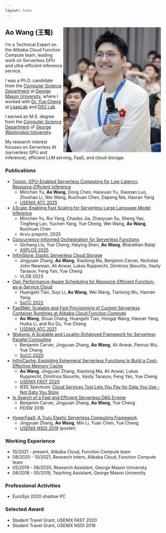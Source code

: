 ```yaml
---
layout: home
---   
```

<h2>
<img src="image/avatar.jpg"
  width="316"
  height="403"
  style="float:right;">
  Ao Wang (王骜)
</h2>

I’m a Technical Expert on the Alibaba Cloud Function Compute team, leading work on Serverless GPU and ultra-efficient inference service.

I was a Ph.D. candidate from the [Computer Science Department](https://cs.gmu.edu/) at [George Mason University](https://www2.gmu.edu/), 
where I worked with [Dr. Yue Cheng](https://tddg.github.io/) at [LeapLab](https://mason-leap-lab.github.io/) and [DS2 Lab](https://ds2-lab.github.io/).

I earned an M.S. degree from the [Computer Science Department](https://www.cs.seas.gwu.edu/) of [George Washington University](https://www.gwu.edu/).

My research interest focuses on Serverless AI (serverless GPU and inference), efficient LLM serving, FaaS, and cloud storage.

### Publications
- [Torpor: GPU-Enabled Serverless Computing for Low-Latency, Resource-Efficient Inference](https://arxiv.org/abs/2306.03622)
  - Minchen Yu, **Ao Wang**, Dong Chen, Haoxuan Yu, Xiaonan Luo, Zhuohao Li, Wei Wang, Ruichuan Chen, Dapeng Nie, Haoran Yang
  - [USENIX ATC 2025](https://www.usenix.org/conference/atc25)
- [λScale: Enabling Fast Scaling for Serverless Large Language Model Inference](https://arxiv.org/abs/2502.09922)
  - Minchen Yu, Rui Yang, Chaobo Jia, Zhaoyuan Su, Sheng Yao, Tingfeng Lan, Yuchen Yang, Yue Cheng, Wei Wang, **Ao Wang**, Ruichuan Chen
  - Arxiv preprint, 2025
- [Concurrency-Informed Orchestration for Serverless Functions](https://dl.acm.org/doi/10.1145/3676641.3716253)
  - Qichang Liu, Yue Cheng, Haiying Shen, **Ao Wang**, Bharathan Balaji
  - [ASPLOS 2025](https://www.asplos-conference.org/asplos2025/)
- [InfiniStore: Elastic Serverless Cloud Storage](https://arxiv.org/abs/2209.01496)
  - Jingyuan Zhang, **Ao Wang**, Xiaolong Ma, Benjamin Carver, Nicholas John Newman, Ali Anwar, Lukas Rupprecht, Dimitrios Skourtis, Vasily Tarasov, Feng Yan, Yue Cheng
  - VLDB 2023
- [Owl: Performance-Aware Scheduling for Resource-Efficient Function-as-a-Service Cloud](https://dl.acm.org/doi/10.1145/3542929.3563470)
  - Huangshi Tian, Suyi Li, **Ao Wang**, Wei Wang, Tianlong Wu, Haoran Yang
  - [SoCC 2022](https://acmsocc.org/2022/index.html)
- [FaaSNet: Scalable and Fast Provisioning of Custom Serverless Container Runtimes at Alibaba Cloud Function Compute](https://www.usenix.org/conference/atc21/presentation/wang-ao)
  - **Ao Wang**, Shuai Chang, Huangshi Tian, Hongqi Wang, Haoran Yang, Huiba Li, and Rui Du, Yue Cheng
  - [USENIX ATC 2021](https://www.usenix.org/conference/atc21)
- [Wukong: A Scalable and Locality-Enhanced Framework for Serverless Parallel Computing](https://acmsocc.github.io/2020/)
  - Benjamin Carver, Jingyuan Zhang, **Ao Wang**, Ali Anwar, Panruo Wu, Yue Cheng
  - [SoCC 2020](https://acmsocc.github.io/2020/)
- [InfiniCache: Exploiting Ephemeral Serverless Functions to Build a Cost-Effective Memory Cache](https://www.usenix.org/conference/fast20/presentation/wang-ao)
  - **Ao Wang**, Jingyuan Zhang, Xiaolong Ma, Ali Anwar, Lukas Rupprecht, Dimitrios Skourtis, Vasily Tarasov, Feng Yan, Yue Cheng
  - [USENIX FAST 2020](https://www.usenix.org/conference/fast20)
  - IEEE Spectrum: [Cloud Services Tool Lets You Pay for Data You Use - Not Data You Store](https://spectrum.ieee.org/tech-talk/computing/networks/pay-cloud-services-data-tool-news)
- [In Search of a Fast and Efficient Serverless DAG Engine](https://arxiv.org/abs/1910.05896)
  - Benjamin Carver, Jingyuan Zhang, **Ao Wang**, Yue Cheng
  - PDSW 2019

* [HyperFaaS: A Truly Elastic Serverless Computing Framework](https://cs.gmu.edu/~yuecheng/docs/nsdi19_hyperfaas.pdf)
  * Jingyuan Zhang, **Ao Wang**, Min Li, Yuan Chen, Yue Cheng
  * [USENIX NSDI 2019](https://www.usenix.org/conference/nsdi19) (poster)

### Working Experience
* 10/2021 - present, Alibaba Cloud, Function Compute team
* 08/2020 - 10/2021, Research Intern, Alibaba Cloud, Function Compute team
* 05/2019 - 08/2020, Research Assistant, George Mason University
* 08/2018 - 05/2019, Teaching Assistant, George Mason University

### Professional Activities

- EuroSys 2020 shadow PC

### Selected Award

- Student Travel Grant, USENIX FAST 2020
- Student Travel Grant, USENIX NSDI 2019
